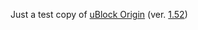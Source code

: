 Just a test copy of [uBlock Origin](https://github.com/gorhill/uBlock/) (ver. [1.52](https://github.com/gorhill/uBlock/releases/tag/1.52.2))

